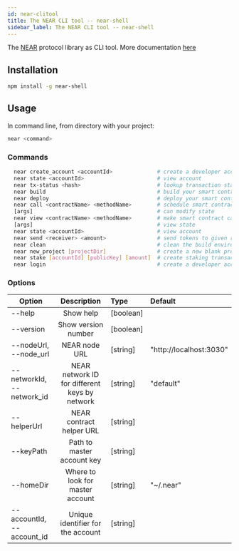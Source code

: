 ```yaml
---
id: near-clitool
title: The NEAR CLI tool -- near-shell
sidebar_label: The NEAR CLI tool -- near-shell
---
```


The [NEAR](https://near.ai/npm) protocol library as CLI tool.
More documentation [here](https://near.ai/readme)

## Installation

```bash
npm install -g near-shell
```

## Usage

In command line, from directory with your project:

```bash
near <command>
```

### Commands

```bash
  near create_account <accountId>              # create a developer account
  near state <accountId>                       # view account
  near tx-status <hash>                        # lookup transaction status by hash
  near build                                   # build your smart contract
  near deploy                                  # deploy your smart contract
  near call <contractName> <methodName>        # schedule smart contract call which
  [args]                                       # can modify state
  near view <contractName> <methodName>        # make smart contract call which can
  [args]                                       # view state
  near state <accountId>                       # view account
  near send <receiver> <amount>                # send tokens to given receiver
  near clean                                   # clean the build environment
  near new_project [projectDir]                # create a new blank project
  near stake [accountId] [publicKey] [amount]  # create staking transaction
  near login                                   # create a developer account

```

### Options

| Option                    | Description                                   | Type      | Default               |
| --------------------------|:---------------------------------------------:| :---------|:----------------------|
| --help                    | Show help                                     | [boolean] |                       |
| --version                 | Show version number                           | [boolean] |                       |
| --nodeUrl, --node_url     | NEAR node URL                                 | [string]  |"http://localhost:3030"|
| --networkId, --network_id | NEAR network ID for different keys by network | [string]  |"default"              |
| --helperUrl               | NEAR contract helper URL                      | [string]  |                       |
| --keyPath                 | Path to master account key                    | [string]  |                       |
| --homeDir                 | Where to look for master account              | [string]  |"~/.near"              |
| --accountId, --account_id | Unique identifier for the account             | [string]  |                       |